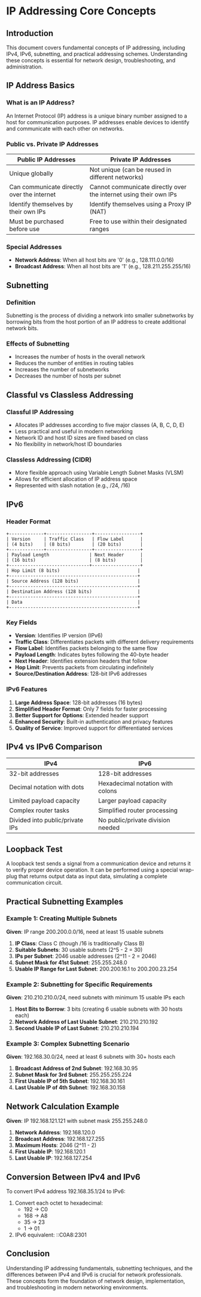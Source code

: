 # IP Addressing Core Concepts

## Introduction
This document covers fundamental concepts of IP addressing, including IPv4, IPv6, subnetting, and practical addressing schemes. Understanding these concepts is essential for network design, troubleshooting, and administration.

## IP Address Basics

### What is an IP Address?
An Internet Protocol (IP) address is a unique binary number assigned to a host for communication purposes. IP addresses enable devices to identify and communicate with each other on networks.

### Public vs. Private IP Addresses

| Public IP Addresses | Private IP Addresses |
|---------------------|----------------------|
| Unique globally | Not unique (can be reused in different networks) |
| Can communicate directly over the internet | Cannot communicate directly over the internet using their own IPs |
| Identify themselves by their own IPs | Identify themselves using a Proxy IP (NAT) |
| Must be purchased before use | Free to use within their designated ranges |

### Special Addresses
- **Network Address**: When all host bits are '0' (e.g., 128.111.0.0/16)
- **Broadcast Address**: When all host bits are '1' (e.g., 128.211.255.255/16)

## Subnetting

### Definition
Subnetting is the process of dividing a network into smaller subnetworks by borrowing bits from the host portion of an IP address to create additional network bits.

### Effects of Subnetting
- Increases the number of hosts in the overall network
- Reduces the number of entities in routing tables
- Increases the number of subnetworks
- Decreases the number of hosts per subnet

## Classful vs Classless Addressing

### Classful IP Addressing
- Allocates IP addresses according to five major classes (A, B, C, D, E)
- Less practical and useful in modern networking
- Network ID and host ID sizes are fixed based on class
- No flexibility in network/host ID boundaries

### Classless Addressing (CIDR)
- More flexible approach using Variable Length Subnet Masks (VLSM)
- Allows for efficient allocation of IP address space
- Represented with slash notation (e.g., /24, /16)

## IPv6

### Header Format
```
+-------------+-----------------+-----------------+
| Version     | Traffic Class   | Flow Label      |
| (4 bits)    | (8 bits)        | (20 bits)       |
+-------------+-----------------+-----------------+
| Payload Length               | Next Header      |
| (16 bits)                    | (8 bits)         |
+------------------------------+------------------+
| Hop Limit (8 bits)                             |
+------------------------------------------------+
| Source Address (128 bits)                      |
+------------------------------------------------+
| Destination Address (128 bits)                 |
+------------------------------------------------+
| Data                                           |
+------------------------------------------------+
```

### Key Fields
- **Version**: Identifies IP version (IPv6)
- **Traffic Class**: Differentiates packets with different delivery requirements
- **Flow Label**: Identifies packets belonging to the same flow
- **Payload Length**: Indicates bytes following the 40-byte header
- **Next Header**: Identifies extension headers that follow
- **Hop Limit**: Prevents packets from circulating indefinitely
- **Source/Destination Address**: 128-bit IPv6 addresses

### IPv6 Features
1. **Large Address Space**: 128-bit addresses (16 bytes)
2. **Simplified Header Format**: Only 7 fields for faster processing
3. **Better Support for Options**: Extended header support
4. **Enhanced Security**: Built-in authentication and privacy features
5. **Quality of Service**: Improved support for differentiated services

## IPv4 vs IPv6 Comparison

| IPv4 | IPv6 |
|------|------|
| 32-bit addresses | 128-bit addresses |
| Decimal notation with dots | Hexadecimal notation with colons |
| Limited payload capacity | Larger payload capacity |
| Complex router tasks | Simplified router processing |
| Divided into public/private IPs | No public/private division needed |

## Loopback Test
A loopback test sends a signal from a communication device and returns it to verify proper device operation. It can be performed using a special wrap-plug that returns output data as input data, simulating a complete communication circuit.

## Practical Subnetting Examples

### Example 1: Creating Multiple Subnets
**Given**: IP range 200.200.0.0/16, need at least 15 usable subnets

1. **IP Class**: Class C (though /16 is traditionally Class B)
2. **Suitable Subnets**: 30 usable subnets (2^5 - 2 = 30)
3. **IPs per Subnet**: 2046 usable addresses (2^11 - 2 = 2046)
4. **Subnet Mask for 41st Subnet**: 255.255.248.0
5. **Usable IP Range for Last Subnet**: 200.200.16.1 to 200.200.23.254

### Example 2: Subnetting for Specific Requirements
**Given**: 210.210.210.0/24, need subnets with minimum 15 usable IPs each

1. **Host Bits to Borrow**: 3 bits (creating 6 usable subnets with 30 hosts each)
2. **Network Address of Last Usable Subnet**: 210.210.210.192
3. **Second Usable IP of Last Subnet**: 210.210.210.194

### Example 3: Complex Subnetting Scenario
**Given**: 192.168.30.0/24, need at least 6 subnets with 30+ hosts each

1. **Broadcast Address of 2nd Subnet**: 192.168.30.95
2. **Subnet Mask for 3rd Subnet**: 255.255.255.224
3. **First Usable IP of 5th Subnet**: 192.168.30.161
4. **Last Usable IP of 4th Subnet**: 192.168.30.158

## Network Calculation Example

**Given**: IP 192.168.121.121 with subnet mask 255.255.248.0

1. **Network Address**: 192.168.120.0
2. **Broadcast Address**: 192.168.127.255
3. **Maximum Hosts**: 2046 (2^11 - 2)
4. **First Usable IP**: 192.168.120.1
5. **Last Usable IP**: 192.168.127.254

## Conversion Between IPv4 and IPv6
To convert IPv4 address 192.168.35.1/24 to IPv6:
1. Convert each octet to hexadecimal:
   - 192 → C0
   - 168 → A8
   - 35 → 23
   - 1 → 01
2. IPv6 equivalent: ::C0A8:2301

## Conclusion
Understanding IP addressing fundamentals, subnetting techniques, and the differences between IPv4 and IPv6 is crucial for network professionals. These concepts form the foundation of network design, implementation, and troubleshooting in modern networking environments.
